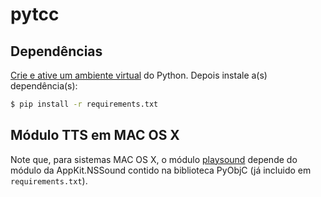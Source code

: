 # pytcc

## Dependências
[Crie e ative um ambiente virtual](https://docs.python.org/3/tutorial/venv.html) do Python. Depois instale a(s) dependência(s):

```sh
$ pip install -r requirements.txt
```

## Módulo TTS em MAC OS X

Note que, para sistemas MAC OS X, o módulo [playsound](https://pypi.org/project/playsound/) depende do módulo da AppKit.NSSound contido na biblioteca PyObjC (já incluido em `requirements.txt`). 
